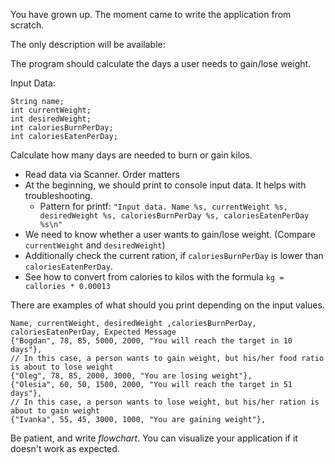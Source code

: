 You have grown up. The moment came to write the application from scratch.

The only description will be available:

The program should calculate the days a user needs to gain/lose weight.

Input Data:

```
String name;
int currentWeight;
int desiredWeight;
int caloriesBurnPerDay;
int caloriesEatenPerDay;
```

Calculate how many days are needed to burn or gain kilos.

* Read data via Scanner. Order matters
* At the beginning, we should print to console input data. It helps with troubleshooting.
  * Pattern for printf: `"Input data. Name %s, currentWeight %s, desiredWeight %s, caloriesBurnPerDay %s, caloriesEatenPerDay %s\n"`
* We need to know whether a user wants to gain/lose weight. (Compare `currentWeight` and `desiredWeight`)
* Additionally check the current ration, if `caloriesBurnPerDay` is lower than `caloriesEatenPerDay`.
* See how to convert from calories to kilos with the formula  `kg = callories * 0.00013`

There are examples of what should you print depending on the input values.

```
Name, currentWeight, desiredWeight ,caloriesBurnPerDay, caloriesEatenPerDay, Expected Message
{"Bogdan", 78, 85, 5000, 2000, "You will reach the target in 10 days"},
// In this case, a person wants to gain weight, but his/her food ratio is about to lose weight
{"Oleg", 78, 85, 2000, 3000, "You are losing weight"},
{"Olesia", 60, 50, 1500, 2000, "You will reach the target in 51 days"},
// In this case, a person wants to lose weight, but his/her ration is about to gain weight
{"Ivanka", 55, 45, 3000, 1000, "You are gaining weight"},
```

Be patient, and write *flowchart*. You can visualize your application if it doesn't work as expected.